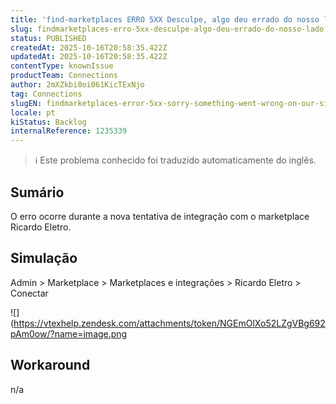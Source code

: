 ```yaml
---
title: 'find-marketplaces ERRO 5XX Desculpe, algo deu errado do nosso lado'
slug: findmarketplaces-erro-5xx-desculpe-algo-deu-errado-do-nosso-lado
status: PUBLISHED
createdAt: 2025-10-16T20:58:35.422Z
updatedAt: 2025-10-16T20:58:35.422Z
contentType: knownIssue
productTeam: Connections
author: 2mXZkbi0oi061KicTExNjo
tag: Connections
slugEN: findmarketplaces-error-5xx-sorry-something-went-wrong-on-our-side
locale: pt
kiStatus: Backlog
internalReference: 1235339
---
```


>ℹ️ Este problema conhecido foi traduzido automaticamente do inglês.

## Sumário


O erro ocorre durante a nova tentativa de integração com o marketplace Ricardo Eletro.
## Simulação



Admin > Marketplace > Marketplaces e integrações > Ricardo Eletro > Conectar

 ![](https://vtexhelp.zendesk.com/attachments/token/NGEmOlXo52LZgVBg692pAm0ow/?name=image.png
## Workaround


n/a




